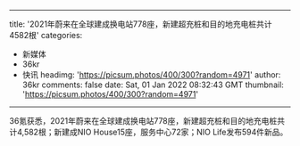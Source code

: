 
---
title: '2021年蔚来在全球建成换电站778座，新建超充桩和目的地充电桩共计4582根'
categories: 
 - 新媒体
 - 36kr
 - 快讯
headimg: 'https://picsum.photos/400/300?random=4971'
author: 36kr
comments: false
date: Sat, 01 Jan 2022 08:32:43 GMT
thumbnail: 'https://picsum.photos/400/300?random=4971'
---

<div>   
36氪获悉，2021年蔚来在全球建成换电站778座，新建超充桩和目的地充电桩共计4,582根；新建成NIO House15座，服务中心72家；NIO Life发布594件新品。  
</div>
            